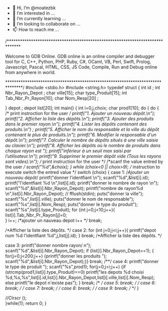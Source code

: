 - 👋 Hi, I’m @moatezbk
- 👀 I’m interested in ...
- 🌱 I’m currently learning ...
- 💞️ I’m looking to collaborate on ...
- 📫 How to reach me ...

<!---
moatezbk/moatezbk is a ✨ special ✨ repository because its `README.md` (this file) appears on your GitHub profile.
You can click the Preview link to take a look at your changes.
--->
/******************************************************************************

Welcome to GDB Online.
GDB online is an online compiler and debugger tool for C, C++, Python, PHP, Ruby, 
C#, OCaml, VB, Perl, Swift, Prolog, Javascript, Pascal, HTML, CSS, JS
Code, Compile, Run and Debug online from anywhere in world.

*******************************************************************************/
#include <stdio.h>
#include <string.h>
typedef struct {
    int id ;
    int Nbr_Rayon_Depot ;
    char ville[15];
    char type_Produit[15];
    int Tab_Nbr_Pr_Rayon[10];
    char Nom_Resp[20] ;
    
} depot ;
depot list[20];
int main()
{ int i=0,j,choix;
char prod1[10];
   do {
    do {
    /* print instroction for the user */
 printf("1. Ajouter un nouveau dépôt.\n");
 printf("2. Afficher la liste des dépôts.\n");
 printf("3. Ajouter des produits dans le premier rayon.\n");
 printf("4. Lister les dépôts contenant des produits.\n") ;
 printf("5. Afficher le nom du responsable et la ville du dépôt contenant le plus de produits.\n");
 printf("6. Modifier le responsable d'un dépôt.\n");
 printf("7. Calculer le nombre de dépôts situés à une ville saisie au clavier.\n");
 printf("8. Afficher les dépôts où le nombre de produits dans chaque rayon est ");
 printf("inférieur à un seuil max saisi par l’utilisateur.\n");
 printf("9. Supprimer le premier dépôt vide (Tous les rayons sont vides).\n");
 /* print instruction for the user */
 /*scanf the value entred by the user */
 scanf("%d",&choix);
    } while (choix<0 || choix>9);
 /* instruction to execute switch the entred value */
switch (choix)
{
case 1:
/*Ajouter un nouveau dépôt*/
printf("donner l'identfiant \n");
scanf("%d",&list[i].id);
printf("l'identfiant %d \n",list[i].id);
printf("donner le nombre de rayon \n");
scanf("%d",&list[i].Nbr_Rayon_Depot);
printf("nombre de rayon%d \n",list[i].Nbr_Rayon_Depot);
 // fflush(stdin);
puts("donner la ville");
scanf("%s",list[i].ville);
puts("donner le nom de responsable");
scanf("%s",list[i].Nom_Resp);
puts("donner le type du produit");
scanf("%s",list[i].type_Produit);
for (int j=0;j<10;j++){
 list[i].Tab_Nbr_Pr_Rayon[j]=0;   
}
i++;
/*ajouter un nauveau depot i++  */
break;

/*Afficher la liste des dépôts. */
case 2:
for (int j=0;j<i;j++){
  printf("depot num %d l'identfiant %d",j,list[j].id);
}
break;
/*Afficher la liste des dépôts. */

case 3:
printf("donner nombre rayon/ n");
scanf("%d",&list[i].Nbr_Rayon_Depot);
    if (list[i].Nbr_Rayon_Depot==1);
  {
for(j=0;j<200;j++)
{printf("donner les produits ");
scanf("%d",&list[i].Nbr_Rayon_Depot);}}
break;
/**/
case 4:
printf("donner le  type de produit ");
scanf("%s",prod1);
for(j=0;j<i;j++)
{if (strcmp(prod1,list[i].type_Produit)==0)
printf("les depots %d  choisi %d,%s,%s",list[i].id,list[i].Nbr_Rayon_Depot,list[i].ville,list[i].Nom_Resp);
 else
        printf("le depot n'existe pas");
}
break;
/* */
case 5:
break;
/* */
case 6:
break;
/* */
case 7:
break;
/* */
case 8:
break;
/* */
case 9:
break;
/* */
}

 //Clrscr ();  
}while(1);
return 0;
}
